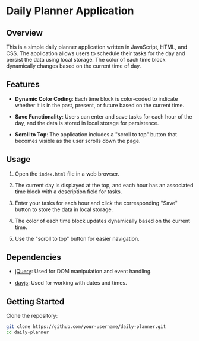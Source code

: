 # Daily Planner Application

## Overview

This is a simple daily planner application written in JavaScript, HTML, and CSS. The application allows users to schedule their tasks for the day and persist the data using local storage. The color of each time block dynamically changes based on the current time of day.

## Features

- **Dynamic Color Coding**: Each time block is color-coded to indicate whether it is in the past, present, or future based on the current time.

- **Save Functionality**: Users can enter and save tasks for each hour of the day, and the data is stored in local storage for persistence.

- **Scroll to Top**: The application includes a "scroll to top" button that becomes visible as the user scrolls down the page.

## Usage

1. Open the `index.html` file in a web browser.

2. The current day is displayed at the top, and each hour has an associated time block with a description field for tasks.

3. Enter your tasks for each hour and click the corresponding "Save" button to store the data in local storage.

4. The color of each time block updates dynamically based on the current time.

5. Use the "scroll to top" button for easier navigation.

## Dependencies

- [jQuery](https://jquery.com/): Used for DOM manipulation and event handling.

- [dayjs](https://day.js.org/): Used for working with dates and times.

## Getting Started

Clone the repository:

```bash
git clone https://github.com/your-username/daily-planner.git
cd daily-planner
